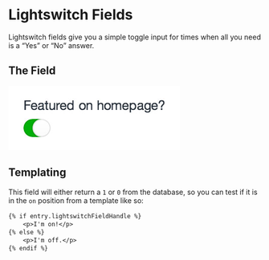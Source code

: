 # Lightswitch Fields

Lightswitch fields give you a simple toggle input for times when all you need is a “Yes” or “No” answer.

## The Field

![lightswitch-entry.2x](./images/field-types/lightswitch/lightswitch-entry.2x.jpg)

## Templating

This field will either return a `1` or `0` from the database, so you can test if it is in the `on` position from a template like so:

```twig
{% if entry.lightswitchFieldHandle %}
    <p>I'm on!</p>
{% else %}
    <p>I'm off.</p>
{% endif %}
```
